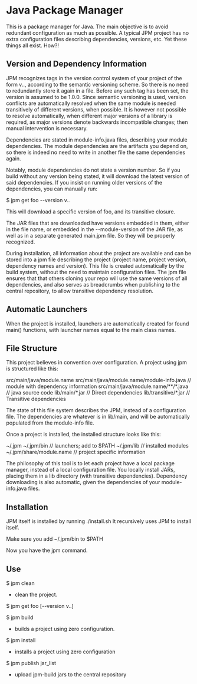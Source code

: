 # Java Package Manager

This is a package manager for Java. The main objective is to avoid redundant configuration as much as possible.
A typical JPM project has no extra configuration files describing dependencies, versions, etc. Yet these things all exist. How?!

## Version and Dependency Information

JPM recognizes tags in the version control system of your project of the form v<major>.<minor>.<patch>, according to the semantic versioning scheme. So there is no need to redundantly store it again in a file. Before any such tag has been set, the version is assumed to be 1.0.0. Since semantic versioning is used, version conflicts are automatically resolved when the same module is needed transitively of different versions, when possible. It is however not possible to resolve automatically, when different major versions of a library is required, as major versions denote backwards incompatible changes; then manual intervention is necessary.

Dependencies are stated in module-info.java files, describing your module dependencies. The module dependencies are the artifacts you depend on, so there is indeed no need to write in another file the same dependencies again.

Notably, module dependencies do not state a version number. So if you build without any version being stated, it will download the latest version of said dependencies. If you insist on running older versions of the dependencies, you can manually run:

$ jpm get foo --version v<major>.<minor>.<patch>

This will download a specific version of foo, and its transitive closure.

The JAR files that are downloaded have versions embedded in them, either in the file name, or embedded in
the --module-version of the JAR file, as well as in a separate generated main.jpm file. So they will be properly recognized.

During installation, all information about the project are available and can be stored into
a jpm file describing the project (project name, project version, dependency names and version). This
file is created automatically by the build system, without the need to maintain configuration files.
The jpm file ensures that that others cloning your repo will use the same versions of all dependencies,
and also serves as breadcrumbs when publishing to the central repository, to allow transitive dependency
resolution.

## Automatic Launchers

When the project is installed, launchers are automatically created for found main() functions, with launcher names equal to
the main class names. 

## File Structure

This project believes in convention over configuration. A project using jpm is structured like this:

src/main/java/module.name
src/main/java/module\.name/module-info.java // module with dependency information
src/main/java/module\.name/\*\*/\*.java // java source code
lib/main/\*.jar // Direct dependencies
lib/transitive/\*.jar // Transitive dependencies

The state of this file system describes the JPM, instead of a configuration file. The dependencies are whatever is in lib/main, and will be automatically populated from the module-info file.

Once a project is installed, the installed structure looks like this:

~/.jpm
~/.jpm/bin // launchers; add to $PATH
~/.jpm/lib // installed modules
~/.jpm/share/module.name // project specific information

The philosophy of this tool is to let each project have a local package manager, instead of a local configuration file.
You locally install JARs, placing them in a lib directory (with transitive dependencies). Dependency downloading is also automatic, given the dependencies of your module-info.java files.

## Installation

JPM itself is installed by running ./install.sh
It recursively uses JPM to install itself.

Make sure you add ~/.jpm/bin to $PATH

Now you have the jpm command.

## Use

$ jpm clean
* clean the project.

$ jpm get foo \[--version v<major>.<minor>.<patch>\]

$ jpm build
* builds a project using zero configuration.

$ jpm install
* installs a project using zero configuration

$ jpm publish jar_list
* upload jpm-build jars to the central repository
